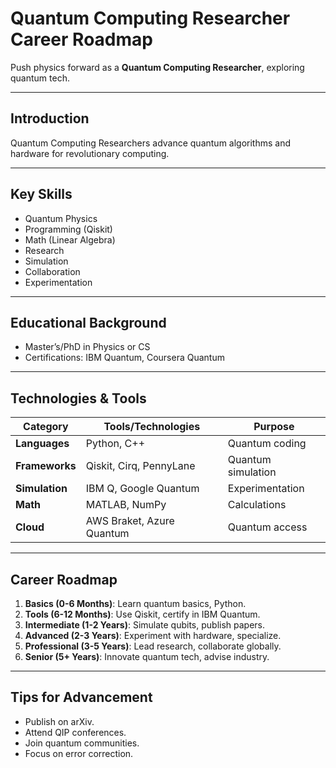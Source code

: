 # Quantum Computing Researcher Career Roadmap

Push physics forward as a **Quantum Computing Researcher**, exploring quantum tech.

---

## Introduction
Quantum Computing Researchers advance quantum algorithms and hardware for revolutionary computing.

---

## Key Skills
- Quantum Physics
- Programming (Qiskit)
- Math (Linear Algebra)
- Research
- Simulation
- Collaboration
- Experimentation

---

## Educational Background
- Master’s/PhD in Physics or CS
- Certifications: IBM Quantum, Coursera Quantum

---

## Technologies & Tools
| **Category**         | **Tools/Technologies**                     | **Purpose**                        |
|----------------------|--------------------------------------------|------------------------------------|
| **Languages**        | Python, C++                                | Quantum coding                    |
| **Frameworks**       | Qiskit, Cirq, PennyLane                    | Quantum simulation                |
| **Simulation**       | IBM Q, Google Quantum                      | Experimentation                   |
| **Math**             | MATLAB, NumPy                              | Calculations                      |
| **Cloud**            | AWS Braket, Azure Quantum                  | Quantum access                    |

---

## Career Roadmap
1. **Basics (0-6 Months)**: Learn quantum basics, Python.  
2. **Tools (6-12 Months)**: Use Qiskit, certify in IBM Quantum.  
3. **Intermediate (1-2 Years)**: Simulate qubits, publish papers.  
4. **Advanced (2-3 Years)**: Experiment with hardware, specialize.  
5. **Professional (3-5 Years)**: Lead research, collaborate globally.  
6. **Senior (5+ Years)**: Innovate quantum tech, advise industry.

---

## Tips for Advancement
- Publish on arXiv.
- Attend QIP conferences.
- Join quantum communities.
- Focus on error correction.